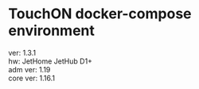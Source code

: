 # TouchON docker-compose environment
ver: 1.3.1\
hw: JetHome JetHub D1+\
adm  ver: 1.19\
core ver: 1.16.1
